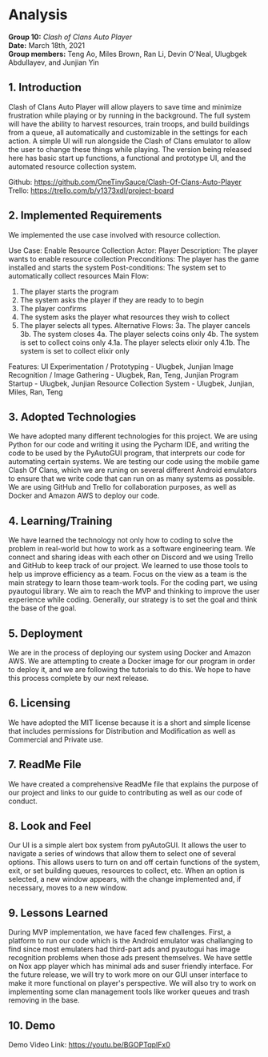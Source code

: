 # Analysis

**Group 10:** _Clash of Clans Auto Player_\
**Date:** March 18th, 2021\
**Group members:** Teng Ao, Miles Brown, Ran Li, Devin O'Neal, Ulugbgek Abdullayev, and Junjian Yin

## 1. Introduction

Clash of Clans Auto Player will allow players to save time and minimize frustration while playing or by running in the background. The full system will have the ability to harvest resources, train troops, and build buildings from a queue, all automatically and customizable in the settings for each action. A simple UI will run alongside the Clash of Clans emulator to allow the user to change these things while playing. The version being released here has basic start up functions, a functional and prototype UI, and the automated resource collection system.

Github: https://github.com/OneTinySauce/Clash-Of-Clans-Auto-Player \
Trello: https://trello.com/b/y1373xdI/project-board

## 2. Implemented Requirements
We implemented the use case involved with resource collection.

Use Case: Enable Resource Collection
Actor: Player
Description: The player wants to enable resource collection
Preconditions: The player has the game installed and starts the system
Post-conditions: The system set to automatically collect resources
Main Flow:
1. The player starts the program
2. The system asks the player if they are ready to to begin
3. The player confirms
4. The system asks the player what resources they wish to collect
5. The player selects all types.
Alternative Flows:
3a. The player cancels
3b. The system closes
4a. The player selects coins only
4b. The system is set to collect coins only
4.1a. The player selects elixir only
4.1b. The system is set to collect elixir only

Features:
UI Experimentation / Prototyping - Ulugbek, Junjian
Image Recognition / Image Gathering - Ulugbek, Ran, Teng, Junjian
Program Startup - Ulugbek, Junjian
Resource Collection System - Ulugbek, Junjian, Miles, Ran, Teng


## 3. Adopted Technologies 

We have adopted many different technologies for this project. We are using Python for our code and writing it using the Pycharm IDE, and writing the code to be used by the 
PyAutoGUI program, that interprets our code for automating certain systems. We are testing our code using the mobile game Clash Of Clans, which we are runing on several different Android emulators to ensure that we write code that can run on as many systems as possible. We are using GitHub and Trello for collaboration purposes, as well as Docker and Amazon AWS to deploy our code.

## 4. Learning/Training

We have learned the technology not only how to coding to solve the problem in real-world but how to work as a software engineering team. We connect and sharing ideas with each other on Discord and we using Trello and GitHub to keep track of our project. We learned to use those tools to help us improve efficiency as a team. Focus on the view as a team is the main strategy to learn those team-work tools. For the coding part, we using pyautogui library. We aim to reach the MVP and thinking to improve the user experience while coding. Generally, our strategy is to set the goal and think the base of the goal.

## 5. Deployment 

We are in the process of deploying our system using Docker and Amazon AWS. We are attempting to create a Docker image for our program in order to deploy it, and we are following the tutorials to do this. We hope to have this process complete by our next release.

## 6. Licensing 

We have adopted the MIT license because it is a short and simple license that includes permissions for Distribution and Modification as well as Commercial and Private use.

## 7. ReadMe File

We have created a comprehensive ReadMe file that explains the purpose of our project and links to our guide to contributing as well as our code of conduct.

## 8. Look and Feel
Our UI is a simple alert box system from pyAutoGUI. It allows the user to navigate a series of windows that allow them to select one of several options. This allows users to turn on and off certain functions of the system, exit, or set building queues, resources to collect, etc. When an option is selected, a new window appears, with the change implemented and, if necessary, moves to a new window.

## 9. Lessons Learned

During MVP implementation, we have faced few challenges. First, a platform to run our code which is the Android emulator was challanging to find since most emulaters had third-part ads and pyautogui has image recognition problems when those ads present themselves. We have settle on Nox app player which has minimal ads and suser friendly interface. For the future release, we will try to work more on our GUI unser interface to make it more functional on player's perspective. We will also try to work on implementing some clan management tools like worker queues and trash removing in the base.

## 10. Demo 

Demo Video Link: https://youtu.be/BGOPTqpIFx0
